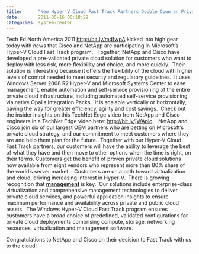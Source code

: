 ```yaml
---
title:      "New Hyper-V Cloud Fast Track Partners Double Down on Private Cloud Vision"
date:       2011-05-16 06:18:22
categories: system-center
---
```

Tech Ed North America 2011 <http://bit.ly/mdfwpA> kicked into high gear today with news that Cisco and NetApp are participating in Microsoft’s Hyper-V Cloud Fast Track program.   Together, NetApp and Cisco have developed a pre-validated private cloud solution for customers who want to deploy with less risk, more flexibility and choice, and more quickly.  Their solution is interesting because it offers the flexibility of the cloud with higher levels of control needed to meet security and regulatory guidelines.  It uses Windows Server 2008 R2 Hyper-V and Microsoft Systems Center to ease management, enable automation and self-service provisioning of the entire private cloud infrastructure, including automated self-service provisioning via native Opalis Integration Packs.  It is scalable vertically or horizontally, paving the way for greater efficiency, agility and cost savings.  Check out the insider insights on this TechNet Edge video from NetApp and Cisco engineers in a TechNet Edge video here: <http://bit.ly/jWAplo>.   NetApp and Cisco join six of our largest OEM partners who are betting on Microsoft’s private cloud strategy, and our commitment to meet customers where they are and help them plan for the future.  Together with our Hyper-V Cloud Fast Track partners, our customers will have the ability to leverage the best of what they have and then move to other options when the time is right, on their terms. Customers get the benefit of proven private cloud solutions now available from eight vendors who represent more than 80% share of the world’s server market.   Customers are on a path toward virtualization and cloud, driving increasing interest in Hyper-V.  There is growing recognition that [**management**](http://blogs.technet.com/b/virtualization/archive/2011/04/13/windows-server-hyper-v-and-system-center-raise-the-stakes-in-the-virtualization-race.aspx) is key.  Our solutions include enterprise-class virtualization and comprehensive management technologies to deliver private cloud services, and powerful application insights to ensure maximum performance and availability across private and public cloud assets.  The Windows Hyper-V Cloud Fast Track program ensures customers have a broad choice of predefined, validated configurations for private cloud deployments comprising compute, storage, networking resources, virtualization and management software. 

Congratulations to NetApp and Cisco on their decision to Fast Track with us to the cloud!
